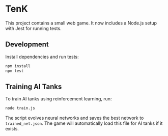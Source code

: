 # TenK

This project contains a small web game. It now includes a Node.js setup with Jest for running tests.

## Development

Install dependencies and run tests:

```bash
npm install
npm test
```

## Training AI Tanks

To train AI tanks using reinforcement learning, run:

```bash
node train.js
```

The script evolves neural networks and saves the best network to `trained_net.json`.
The game will automatically load this file for AI tanks if it exists.

